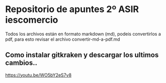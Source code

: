 # Repositorio de apuntes 2º ASIR iescomercio

Todos los archivos están en formato markdown (md), podeis convertirlos a pdf, para esto revisar el archivo convertir-md-a-pdf.md

## Como instalar gitkraken y descargar los ultimos cambios..
https://youtu.be/WO5bY2eS7v8

